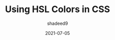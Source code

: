 ---
author: shadeed9
date: 2021-07-05
permalink: false
publisher: smashingmag
tags:
  - css
  - colors
target_url: https://www.smashingmagazine.com/2021/07/hsl-colors-css/
title: Using HSL Colors in CSS
---